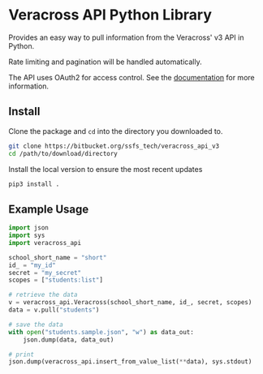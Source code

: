 # Veracross API Python Library

Provides an easy way to pull information from the Veracross' v3 API in Python.

Rate limiting and pagination will be handled automatically.

The API uses OAuth2 for access control. See the [documentation][docs] for more 
information.

## Install

Clone the package and `cd` into the directory you downloaded to.
```bash
git clone https://bitbucket.org/ssfs_tech/veracross_api_v3
cd /path/to/download/directory
```

Install the local version to ensure the most recent updates
```bash
pip3 install .
```

## Example Usage

```python
import json
import sys
import veracross_api

school_short_name = "short"
id_ = "my_id"
secret = "my_secret"
scopes = ["students:list"]

# retrieve the data
v = veracross_api.Veracross(school_short_name, id_, secret, scopes)
data = v.pull("students")

# save the data
with open("students.sample.json", "w") as data_out:
    json.dump(data, data_out)

# print
json.dump(veracross_api.insert_from_value_list(**data), sys.stdout)
```

[docs]: https://api-docs.veracross.com/docs/docs/docs/concepts/general-principles.md
